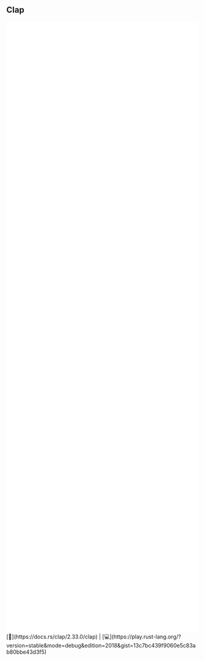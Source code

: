 ## Clap
<img src="lib/images/clap.svg" style="height:40vh"/>    
[📒](https://docs.rs/clap/2.33.0/clap) | 
[💻](https://play.rust-lang.org/?version=stable&mode=debug&edition=2018&gist=13c7bc439f9060e5c83ab80bbe43d3f5)   

<!--
let blame_beltram = vec!["guilt", "blame", "-w", "beltram"];
        let help = vec!["guilt", "--help"];
        let app = App::new("Guilt")
            .version("1.0")
            .author("John Doe<jdoe@gmail.com>")
            .about("Blames someone")
            .subcommand(SubCommand::with_name("blame")
                .about("Output a blame history")
                .version("1.3")
                .author("Maria Doe<mdoe@outlook.com>")
                .arg(Arg::with_name("who")
                    .short("w")
                    .value_name("WHO")
                    .takes_value(true)
                    .help("Who to blame")));
        if let Some(matches) = app.clone().get_matches_from(blame_beltram).subcommand_matches("blame") {
            println!("Ooops {} I did it again", matches.value_of("who").unwrap());
        }
        println!("--------------------");
        println!("Generated help: ");
        println!("{:?}", app.clone().get_matches_from(help));-->
